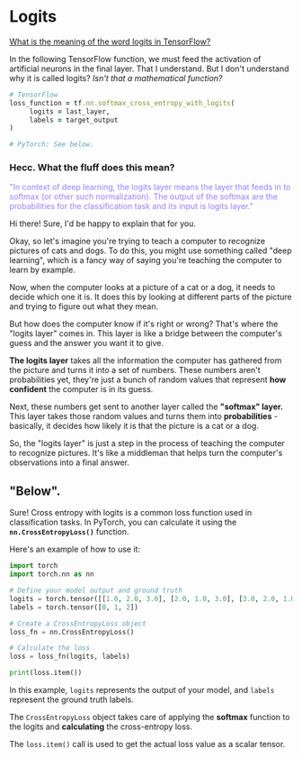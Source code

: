 # Logits

[What is the meaning of the word logits in TensorFlow?](https://stackoverflow.com/questions/41455101/what-is-the-meaning-of-the-word-logits-in-tensorflow)

In the following TensorFlow function, we must feed the activation of artificial neurons in the final layer. That I understand. But I don't understand why it is called logits? *Isn't that a mathematical function?*

```ruby
# TensorFlow
loss_function = tf.nn.softmax_cross_entropy_with_logits(
     logits = last_layer,
     labels = target_output
)

# PyTorch: See below.
```

### Hecc. What the fluff does this mean?

<span style="color:#997fff;">"In context of deep learning, the logits layer means the layer that feeds in to softmax (or other such normalization). The output of the softmax are the probabilities for the classification task and its input is logits layer."</span>



Hi there! Sure, I'd be happy to explain that for you.

Okay, so let's imagine you're trying to teach a computer to recognize pictures of cats and dogs. To do this, you might use something called "deep learning", which is a fancy way of saying you're teaching the computer to learn by example.

Now, when the computer looks at a picture of a cat or a dog, it needs to decide which one it is. It does this by looking at different parts of the picture and trying to figure out what they mean.

But how does the computer know if it's right or wrong? That's where the "logits layer" comes in. This layer is like a bridge between the computer's guess and the answer you want it to give.

**The logits layer** takes all the information the computer has gathered from the picture and turns it into a set of numbers. These numbers aren't probabilities yet, they're just a bunch of random values that represent **how confident** the computer is in its guess.

Next, these numbers get sent to another layer called the **"softmax" layer.** This layer takes those random values and turns them into **probabilities** - basically, it decides how likely it is that the picture is a cat or a dog.

So, the "logits layer" is just a step in the process of teaching the computer to recognize pictures. It's like a middleman that helps turn the computer's observations into a final answer.

## "Below".

Sure! Cross entropy with logits is a common loss function used in classification tasks. In PyTorch, you can calculate it using the **`nn.CrossEntropyLoss()`** function.

Here's an example of how to use it:

```python
import torch
import torch.nn as nn

# Define your model output and ground truth
logits = torch.tensor([[1.0, 2.0, 3.0], [2.0, 1.0, 3.0], [3.0, 2.0, 1.0]])
labels = torch.tensor([0, 1, 2])

# Create a CrossEntropyLoss object
loss_fn = nn.CrossEntropyLoss()

# Calculate the loss
loss = loss_fn(logits, labels)

print(loss.item())
```

In this example, `logits` represents the output of your model, and `labels` represent the ground truth labels.

The `CrossEntropyLoss` object takes care of applying the **softmax** function to the logits and **calculating** the cross-entropy loss.

The `loss.item()` call is used to get the actual loss value as a scalar tensor.

<br>
